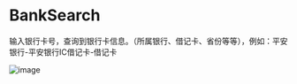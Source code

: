 # BankSearch
输入银行卡号，查询到银行卡信息。（所属银行、借记卡、省份等等），例如：平安银行-平安银行IC借记卡-借记卡


![image](https://github.com/zhengwenming/BankSearch/blob/master/BankSearch/BankSearch.gif)  

